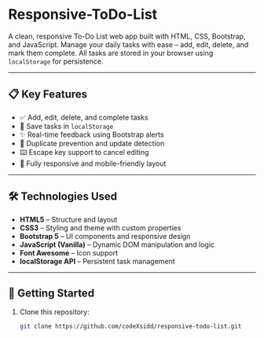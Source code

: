 # Responsive-ToDo-List

A clean, responsive To-Do List web app built with HTML, CSS, Bootstrap, and JavaScript. Manage your daily tasks with ease – add, edit, delete, and mark them complete. All tasks are stored in your browser using `localStorage` for persistence.

---

## 📋 Key Features

- ✅ Add, edit, delete, and complete tasks  
- 💾 Save tasks in `localStorage`  
- ✨ Real-time feedback using Bootstrap alerts  
- 🧠 Duplicate prevention and update detection  
- ⌨️ Escape key support to cancel editing  
- 📱 Fully responsive and mobile-friendly layout

---

## 🛠️ Technologies Used

- **HTML5** – Structure and layout  
- **CSS3** – Styling and theme with custom properties  
- **Bootstrap 5** – UI components and responsive design  
- **JavaScript (Vanilla)** – Dynamic DOM manipulation and logic  
- **Font Awesome** – Icon support  
- **localStorage API** – Persistent task management

---

## 🚀 Getting Started

1. Clone this repository:
   ```bash
   git clone https://github.com/codeXsidd/responsive-todo-list.git
